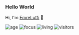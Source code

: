 ### Hello World
Hi, I'm [EmreLutfi](https://emrelutfi.com) 👋

![age](https://img.shields.io/badge/age-18-blue)
![focus](https://img.shields.io/badge/focus-fullstack-brightgreen)
![living](https://img.shields.io/badge/living-turkey-3c9)
![visitors](https://visitor-badge.herokuapp.com/badge?page_id=windard.github.profile)

<br />
